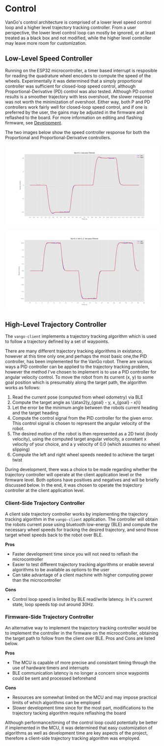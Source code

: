 # Control
VanGo's control architecture is comprised of a lower level speed control loop
and a higher level trajectory tracking controller. From a user perspective, the lower level
control loop can mostly be ignored, or at least treated as a black box and not modified, while the
higher level controller may leave more room for customization.

## Low-Level Speed Controller
Running on the ESP32 microcontroller, a timer based interrupt is resposible for reading the
quadrature wheel encoders to compute the speed of the wheels. Experimentally it was determined that
a simply proportional controller was sufficient for closed-loop speed control, although Proportional-Derivative (PD)
control was also tested. Although PD control results is a smoother trajectory with less overshoot, the slower response
was not worth the minimization of overshoot. Either way, both P and PD controllers work fairly well for closed-loop
speed control, and if one is preferred by the user, the gains may be adjusted in the firmware and reflashed to the board.
For more information on editing and flashing firmware, see [Development](./dev.md).

The two images below show the speed controller response for both the Proportional and Proportional-Derivative controllers.
<p><img src="./../images/p_speed_control.png" alt="Proportional control" /></p>

<p><img src="./../images/pd_speed_control.png" alt="Proportional-Derivative control" /></p>

## High-Level Trajectory Controller
The `vango-client` implements a trajectory tracking algorithm which is used to follow a trajectory defined
by a set of waypoints. 

There are many different trajectory tracking algorithms in existance, however at this time only one,and perhaps the most basic one,the PID controller, has been implemented for the VanGo robot. There are various ways a PID controller can be applied to the trajectory tracking problem, however the method I've chosen to implement is to use a PID controller for angular velocity control. To move the robot from its current (x, y) to some goal position which is presumably along the target path, the algorithm works as follows: 
1. Read the current pose (computed from wheel odometry) via BLE 
2. Compute the target angle as \\(atan2(y_{goal} - y, x_{goal} - x)\\)
3. Let the error be the minimum angle between the robots current heading and the target heading 
4. Compute the control signal from the PID controller for the given error. This control signal is chosen to represent the angular velocity of the robot. 
5. The desired motion of the robot is then represented as a 2D twist (body velocity), using the computed target angular velocity, a constant x velocity of your choice, and a y velocity of 0.0 (which assumes no wheel slipping)
6. Compute the left and right wheel speeds needed to achieve the target twist


During development, there was a choice to be made regarding whether the trajectory controller
will operate at the client application level or the firmware level. Both options have positives and negatives and will be briefly discussed below. In the end, it was chosen to operate the trajectory controller at the client application level. 

### Client-Side Trajectory Controller
A client side trajectory controller works by implementing the trajectory tracking algorithm in the `vango-client`
application. The controller will obtain the robots current pose using bluetooth low-energy (BLE) and compute the necessary wheel speeds for tracking the desired trajectory, and send those target wheel
speeds back to the robot over BLE.

**Pros**
- Faster development time since you will not need to reflash the microcontroller
- Easier to test different trajectory tracking algorithms or enable several algorithms to be available as options to the user
- Can take advantage of a client machine with higher computing power than the microcontroller

**Cons**
- Control loop speed is limited by BLE read/write latency. In it's current state, loop speeds top out around 30Hz.

### Firmware-Side Trajectory Controller
An alternative way to implement the trajectory tracking controller would be to implement the controller in the firmware on the microcontroller, obtaining the target path to follow from the client over BLE. Pros and Cons are listed below. 

**Pros**
- The MCU is capable of more precise and consistant timing through the use of hardware timers and interrupts 
- BLE communication latency is no longer a concern since waypoints could be sent and processed beforehand

**Cons**
- Resources are somewhat limited on the MCU and may impose practical limits of which algorithms can be employed 
- Slower development time since for the most part, modifications to the trajectory tacking algorithm require reflashing the board 

Although performance/timing of the control loop could potentially be better if implemented in the MCU, it was determined that easy customization of algorithms as well as development time are key aspects of the project, therefore a client-side trajectory tracking algorithm was employed. 

